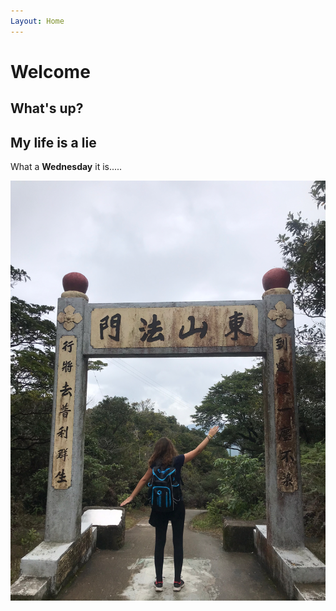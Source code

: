 ```yaml
---
Layout: Home
---
```

# Welcome

## What's up?

## My life is a lie

What a **Wednesday** it is.....

![me](hongkong.jpg)
